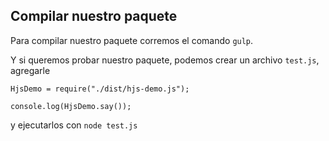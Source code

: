 ## Compilar nuestro paquete

Para compilar nuestro paquete corremos el comando `gulp`.



Y si queremos probar nuestro paquete, podemos crear un archivo `test.js`, agregarle  



```
HjsDemo = require("./dist/hjs-demo.js");

console.log(HjsDemo.say());

```



y ejecutarlos con `node test.js`




